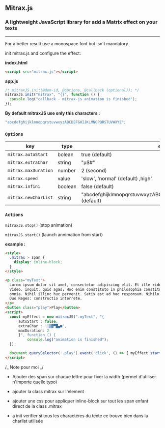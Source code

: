 ## Mitrax.js

### A lightweight JavaScript library for add a Matrix effect on your texts

---

For a better result use a monospace font but isn't mandatory.

init mitrax.js and configure the effect:

**index.html**

```html
<script src="mitrax.js"></script>
```

**app.js**

```javascript
/* mitraxJS.init(@dom-id, @options, @callback (optional)); */
mitraxJS.init("mitrax", "{}", function () {
  console.log("callback - mitrax-js animation is finished");
});
```

**By default mitraxJS use only this characters :**

```javascript
"abcdefghijklmnopqrstuvwxyzABCDEFGHIJKLMNOPQRSTUVWXYZ";
```

### `Options`

| key                  | type    | example                                                               |
| -------------------- | ------- | --------------------------------------------------------------------- |
| `mitrax.autoStart`   | bolean  | true (default)                                                        |
| `mitrax.extraChar`   | string  | "µ$#"                                                                 |
| `mitrax.maxDuration` | number  | 2 (second)                                                            |
| `mitrax.speed`       | value   | 'slow', 'normal' (default) ,high'                                     |
| `mitrax.infini`      | boolean | false (default)                                                       |
| `mitrax.newCharList` | string  | "abcdefghijklmnopqrstuvwxyzABCDEFGHIJKLMNOPQRSTUVWXYZéèàùç" (default) |

### `Actions`

`mitraxJS.stop()` (stop animation)

`mitraxJS.start()` (launch annimation from start)

**example :**

```html
<style>
  .mitrax > span {
    display: inline-block;
  }
</style>

<p class="myText">
  Lorem ipsum dolor sit amet, consectetur adipiscing elit. Et ille ridens:
  Video, inquit, quid agas; Hoc enim constituto in philosophia constituta sunt
  omnia. Nihil illinc huc pervenit. Satis est ad hoc responsum. Nihilo magis.
  Duo Reges: constructio interrete.
</p>
<button class="play">Play</button>
<script>
  const myEffect = new mitraxJS(".myText", "{
      autoStart : false,
      extraChar : '░▒▓▀█▄■',
      maxDuration: 2
      }", function () {
          console.log("animation is finished");
  });

  document.querySelector('.play').event('click', () => { myEffect.start() })
</script>
```

/_ Note pour moi _/

- Ajouter des span sur chaque lettre pour fixer la width (permet d'utiliser n'importe quelle typo)

- ajouter la class mitrax sur l'element

- ajouter une css pour appliquer inline-block sur tout les span enfant direct de la class .mitrax

- a init verifier si tous les charactéres du texte ce trouve bien dans la charlist utilisée
